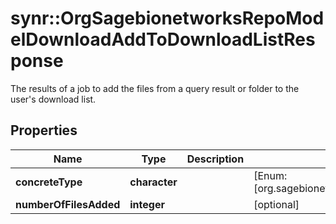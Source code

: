 # synr::OrgSagebionetworksRepoModelDownloadAddToDownloadListResponse

The results of a job to add the files from a query result or folder to the user's download list.

## Properties
Name | Type | Description | Notes
------------ | ------------- | ------------- | -------------
**concreteType** | **character** |  | [Enum: [org.sagebionetworks.repo.model.download.AddToDownloadListResponse]] 
**numberOfFilesAdded** | **integer** |  | [optional] 


